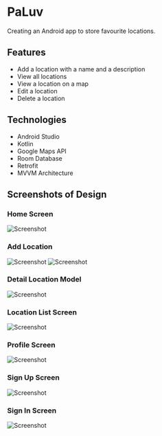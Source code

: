 # PaLuv

Creating an Android app to store favourite locations.

## Features

- Add a location with a name and a description
- View all locations
- View a location on a map
- Edit a location
- Delete a location

## Technologies

- Android Studio
- Kotlin
- Google Maps API
- Room Database
- Retrofit
- MVVM Architecture

## Screenshots of Design

### Home Screen

![Screenshot](./docs/imgs/mapScreen.png)

### Add Location

![Screenshot](./docs/imgs/createScreen.png)
![Screenshot](./docs/imgs/detailCreateScreen.png)

### Detail Location Model

![Screenshot](./docs/imgs/detailModal.png)

### Location List Screen

![Screenshot](./docs/imgs/placeScreen.png)

### Profile Screen

![Screenshot](./docs/imgs/profileScreen.png)

### Sign Up Screen

![Screenshot](./docs/imgs/signUpScreen.png)

### Sign In Screen

![Screenshot](./docs/imgs/signInScreen.png)
